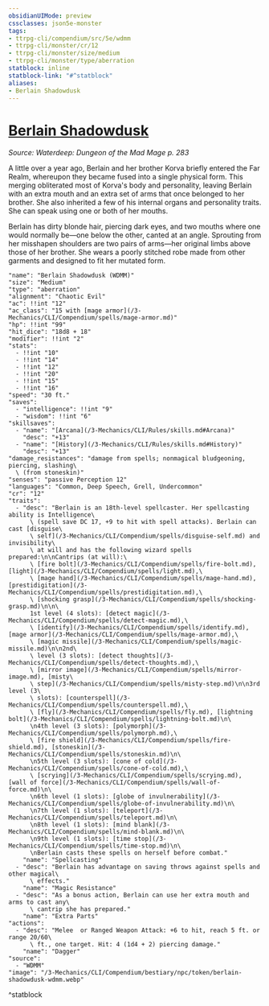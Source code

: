 ```yaml
---
obsidianUIMode: preview
cssclasses: json5e-monster
tags:
- ttrpg-cli/compendium/src/5e/wdmm
- ttrpg-cli/monster/cr/12
- ttrpg-cli/monster/size/medium
- ttrpg-cli/monster/type/aberration
statblock: inline
statblock-link: "#^statblock"
aliases:
- Berlain Shadowdusk
---
```

# [Berlain Shadowdusk](3-Mechanics\CLI\Compendium\bestiary\npc/berlain-shadowdusk-wdmm.md)
*Source: Waterdeep: Dungeon of the Mad Mage p. 283*  

A little over a year ago, Berlain and her brother Korva briefly entered the Far Realm, whereupon they became fused into a single physical form. This merging obliterated most of Korva's body and personality, leaving Berlain with an extra mouth and an extra set of arms that once belonged to her brother. She also inherited a few of his internal organs and personality traits. She can speak using one or both of her mouths.

Berlain has dirty blonde hair, piercing dark eyes, and two mouths where one would normally be—one below the other, canted at an angle. Sprouting from her misshapen shoulders are two pairs of arms—her original limbs above those of her brother. She wears a poorly stitched robe made from other garments and designed to fit her mutated form.

```statblock
"name": "Berlain Shadowdusk (WDMM)"
"size": "Medium"
"type": "aberration"
"alignment": "Chaotic Evil"
"ac": !!int "12"
"ac_class": "15 with [mage armor](/3-Mechanics/CLI/Compendium/spells/mage-armor.md)"
"hp": !!int "99"
"hit_dice": "18d8 + 18"
"modifier": !!int "2"
"stats":
  - !!int "10"
  - !!int "14"
  - !!int "12"
  - !!int "20"
  - !!int "15"
  - !!int "16"
"speed": "30 ft."
"saves":
  - "intelligence": !!int "9"
  - "wisdom": !!int "6"
"skillsaves":
  - "name": "[Arcana](/3-Mechanics/CLI/Rules/skills.md#Arcana)"
    "desc": "+13"
  - "name": "[History](/3-Mechanics/CLI/Rules/skills.md#History)"
    "desc": "+13"
"damage_resistances": "damage from spells; nonmagical bludgeoning, piercing, slashing\
  \ (from stoneskin)"
"senses": "passive Perception 12"
"languages": "Common, Deep Speech, Grell, Undercommon"
"cr": "12"
"traits":
  - "desc": "Berlain is an 18th-level spellcaster. Her spellcasting ability is Intelligence\
      \ (spell save DC 17, +9 to hit with spell attacks). Berlain can cast [disguise\
      \ self](/3-Mechanics/CLI/Compendium/spells/disguise-self.md) and invisibility\
      \ at will and has the following wizard spells prepared:\n\nCantrips (at will):\
      \ [fire bolt](/3-Mechanics/CLI/Compendium/spells/fire-bolt.md), [light](/3-Mechanics/CLI/Compendium/spells/light.md),\
      \ [mage hand](/3-Mechanics/CLI/Compendium/spells/mage-hand.md), [prestidigitation](/3-Mechanics/CLI/Compendium/spells/prestidigitation.md),\
      \ [shocking grasp](/3-Mechanics/CLI/Compendium/spells/shocking-grasp.md)\n\n\
      1st level (4 slots): [detect magic](/3-Mechanics/CLI/Compendium/spells/detect-magic.md),\
      \ [identify](/3-Mechanics/CLI/Compendium/spells/identify.md), [mage armor](/3-Mechanics/CLI/Compendium/spells/mage-armor.md),\
      \ [magic missile](/3-Mechanics/CLI/Compendium/spells/magic-missile.md)\n\n2nd\
      \ level (3 slots): [detect thoughts](/3-Mechanics/CLI/Compendium/spells/detect-thoughts.md),\
      \ [mirror image](/3-Mechanics/CLI/Compendium/spells/mirror-image.md), [misty\
      \ step](/3-Mechanics/CLI/Compendium/spells/misty-step.md)\n\n3rd level (3\
      \ slots): [counterspell](/3-Mechanics/CLI/Compendium/spells/counterspell.md),\
      \ [fly](/3-Mechanics/CLI/Compendium/spells/fly.md), [lightning bolt](/3-Mechanics/CLI/Compendium/spells/lightning-bolt.md)\n\
      \n4th level (3 slots): [polymorph](/3-Mechanics/CLI/Compendium/spells/polymorph.md),\
      \ [fire shield](/3-Mechanics/CLI/Compendium/spells/fire-shield.md), [stoneskin](/3-Mechanics/CLI/Compendium/spells/stoneskin.md)\n\
      \n5th level (3 slots): [cone of cold](/3-Mechanics/CLI/Compendium/spells/cone-of-cold.md),\
      \ [scrying](/3-Mechanics/CLI/Compendium/spells/scrying.md), [wall of force](/3-Mechanics/CLI/Compendium/spells/wall-of-force.md)\n\
      \n6th level (1 slots): [globe of invulnerability](/3-Mechanics/CLI/Compendium/spells/globe-of-invulnerability.md)\n\
      \n7th level (1 slots): [teleport](/3-Mechanics/CLI/Compendium/spells/teleport.md)\n\
      \n8th level (1 slots): [mind blank](/3-Mechanics/CLI/Compendium/spells/mind-blank.md)\n\
      \n9th level (1 slots): [time stop](/3-Mechanics/CLI/Compendium/spells/time-stop.md)\n\
      \nBerlain casts these spells on herself before combat."
    "name": "Spellcasting"
  - "desc": "Berlain has advantage on saving throws against spells and other magical\
      \ effects."
    "name": "Magic Resistance"
  - "desc": "As a bonus action, Berlain can use her extra mouth and arms to cast any\
      \ cantrip she has prepared."
    "name": "Extra Parts"
"actions":
  - "desc": "Melee  or Ranged Weapon Attack: +6 to hit, reach 5 ft. or range 20/60\
      \ ft., one target. Hit: 4 (1d4 + 2) piercing damage."
    "name": "Dagger"
"source":
  - "WDMM"
"image": "/3-Mechanics/CLI/Compendium/bestiary/npc/token/berlain-shadowdusk-wdmm.webp"
```
^statblock